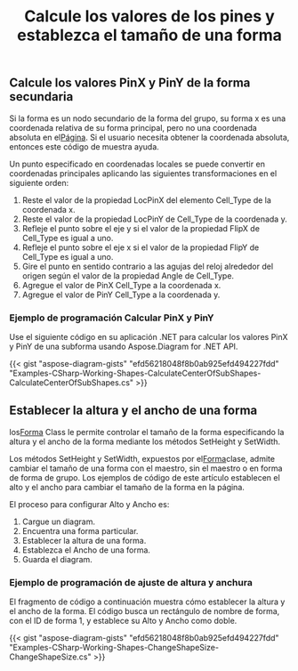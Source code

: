 ﻿---
title: Calcule los valores de los pines y establezca el tamaño de una forma
type: docs
weight: 60
url: /es/net/calculate-pin-values-and-setting-size-of-a-shape/
description: Esta sección explica cómo calcular los valores PinX y PinY de la forma secundaria con Aspose.Diagram.
---
## **Calcule los valores PinX y PinY de la forma secundaria**
 Si la forma es un nodo secundario de la forma del grupo, su forma x es una coordenada relativa de su forma principal, pero no una coordenada absoluta en el[Página](http://www.aspose.com/api/net/diagram/aspose.diagram/page). Si el usuario necesita obtener la coordenada absoluta, entonces este código de muestra ayuda.

Un punto especificado en coordenadas locales se puede convertir en coordenadas principales aplicando las siguientes transformaciones en el siguiente orden:

1. Reste el valor de la propiedad LocPinX del elemento Cell_Type de la coordenada x.
1. Reste el valor de la propiedad LocPinY de Cell_Type de la coordenada y.
1. Refleje el punto sobre el eje y si el valor de la propiedad FlipX de Cell_Type es igual a uno.
1. Refleje el punto sobre el eje x si el valor de la propiedad FlipY de Cell_Type es igual a uno.
1. Gire el punto en sentido contrario a las agujas del reloj alrededor del origen según el valor de la propiedad Angle de Cell_Type.
1. Agregue el valor de PinX Cell_Type a la coordenada x.
1. Agregue el valor de PinY Cell_Type a la coordenada y.
### **Ejemplo de programación Calcular PinX y PinY**
Use el siguiente código en su aplicación .NET para calcular los valores PinX y PinY de una subforma usando Aspose.Diagram for .NET API.







{{< gist "aspose-diagram-gists" "efd56218048f8b0ab925efd494227fdd" "Examples-CSharp-Working-Shapes-CalculateCenterOfSubShapes-CalculateCenterOfSubShapes.cs" >}}
## **Establecer la altura y el ancho de una forma**
 los[Forma](http://www.aspose.com/api/net/diagram/aspose.diagram/shape) Class le permite controlar el tamaño de la forma especificando la altura y el ancho de la forma mediante los métodos SetHeight y SetWidth.

 Los métodos SetHeight y SetWidth, expuestos por el[Forma](http://www.aspose.com/api/net/diagram/aspose.diagram/shape)clase, admite cambiar el tamaño de una forma con el maestro, sin el maestro o en forma de forma de grupo. Los ejemplos de código de este artículo establecen el alto y el ancho para cambiar el tamaño de la forma en la página.

El proceso para configurar Alto y Ancho es:

1. Cargue un diagram.
1. Encuentra una forma particular.
1. Establecer la altura de una forma.
1. Establezca el Ancho de una forma.
1. Guarda el diagram.
### **Ejemplo de programación de ajuste de altura y anchura**
El fragmento de código a continuación muestra cómo establecer la altura y el ancho de la forma. El código busca un rectángulo de nombre de forma, con el ID de forma 1, y establece su Alto y Ancho como doble.

{{< gist "aspose-diagram-gists" "efd56218048f8b0ab925efd494227fdd" "Examples-CSharp-Working-Shapes-ChangeShapeSize-ChangeShapeSize.cs" >}}
